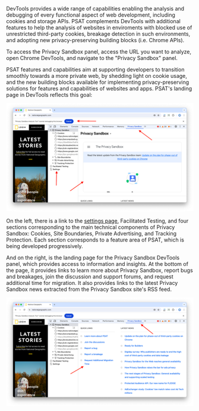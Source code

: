 DevTools provides a wide range of capabilities enabling the analysis and debugging of every functional aspect of web development, including cookies and storage APIs. PSAT complements DevTools with additional features to help the analysis of websites in enviroments with blocked use of unrestricted third-party cookies, breakage detection in such environments, and adopting new privacy-preserving building blocks (i.e. Chrome APIs).

To access the Privacy Sandbox panel, access the URL you want to analyze, open Chrome DevTools, and navigate to the "Privacy Sandbox" panel.

PSAT features and capabilities aim at supporting developers to transition smoothly towards a more private web, by shedding light on cookie usage, and the new building blocks available for implementing privacy-preserving solutions for features and capabilities of websites and apps. PSAT's landing page in DevTools reflects this goal:

<img width="742" alt="PSAT Landing Page" src="images/psat-landing-page/psat_v0.8.0_landing_page_2024_05_27.png">

On the left, there is a link to the [settings page](https://github.com/GoogleChromeLabs/ps-analysis-tool/wiki/PSAT-Settings-and-Permissions), Facilitated Testing, and four sections corresponding to the main technical components of Privacy Sandbox: Cookies, Site Boundaries, Private Advertising, and Tracking Protection. Each section corresponds to a feature area of PSAT, which is being developed progressively.

And on the right, is the landing page for the Privacy Sandbox DevTools panel, which provides access to information and insights. At the bottom of the page, it provides links to learn more about Privacy Sandbox, report bugs and breakages, join the discussion and support forums, and request additional time for migration. It also provides links to the latest Privacy Sandbox news extracted from the Privacy Sandbox site's RSS feed.

<img width="742" alt="PSAT Landing Page Info Links" src="images/psat-landing-page/psat_v0.8.0_landing_page_quick_links_2024_05_27.png">
